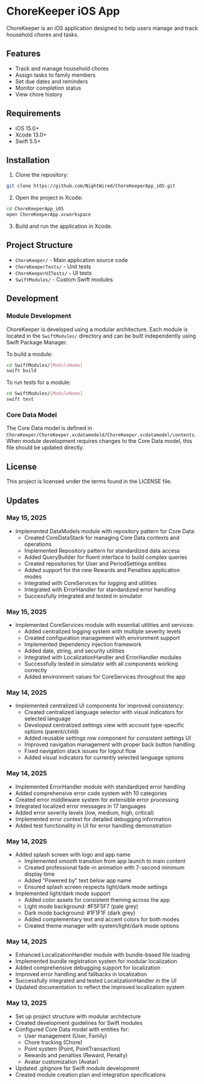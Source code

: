 # ChoreKeeper iOS App

ChoreKeeper is an iOS application designed to help users manage and track household chores and tasks.

## Features

- Track and manage household chores
- Assign tasks to family members
- Set due dates and reminders
- Monitor completion status
- View chore history

## Requirements

- iOS 15.0+
- Xcode 13.0+
- Swift 5.5+

## Installation

1. Clone the repository:
```bash
git clone https://github.com/NightWired/ChoreKeeperApp_iOS.git
```

2. Open the project in Xcode:
```bash
cd ChoreKeeperApp_iOS
open ChoreKeeperApp.xcworkspace
```

3. Build and run the application in Xcode.

## Project Structure

- `ChoreKeeper/` - Main application source code
- `ChoreKeeperTests/` - Unit tests
- `ChoreKeeperUITests/` - UI tests
- `SwiftModules/` - Custom Swift modules

## Development

### Module Development

ChoreKeeper is developed using a modular architecture. Each module is located in the `SwiftModules/` directory and can be built independently using Swift Package Manager.

To build a module:

```bash
cd SwiftModules/[ModuleName]
swift build
```

To run tests for a module:

```bash
cd SwiftModules/[ModuleName]
swift test
```

### Core Data Model

The Core Data model is defined in `ChoreKeeper/ChoreKeeper.xcdatamodeld/ChoreKeeper.xcdatamodel/contents`. When module development requires changes to the Core Data model, this file should be updated directly.

## License

This project is licensed under the terms found in the LICENSE file.

## Updates

### May 15, 2025

- Implemented DataModels module with repository pattern for Core Data:
  - Created CoreDataStack for managing Core Data contexts and operations
  - Implemented Repository pattern for standardized data access
  - Added QueryBuilder for fluent interface to build complex queries
  - Created repositories for User and PeriodSettings entities
  - Added support for the new Rewards and Penalties application modes
  - Integrated with CoreServices for logging and utilities
  - Integrated with ErrorHandler for standardized error handling
  - Successfully integrated and tested in simulator

### May 15, 2025

- Implemented CoreServices module with essential utilities and services:
  - Added centralized logging system with multiple severity levels
  - Created configuration management with environment support
  - Implemented dependency injection framework
  - Added date, string, and security utilities
  - Integrated with LocalizationHandler and ErrorHandler modules
  - Successfully tested in simulator with all components working correctly
  - Added environment values for CoreServices throughout the app

### May 14, 2025

- Implemented centralized UI components for improved consistency:
  - Created centralized language selector with visual indicators for selected language
  - Developed centralized settings view with account type-specific options (parent/child)
  - Added reusable settings row component for consistent settings UI
  - Improved navigation management with proper back button handling
  - Fixed navigation stack issues for logout flow
  - Added visual indicators for currently selected language options

### May 14, 2025

- Implemented ErrorHandler module with standardized error handling
- Added comprehensive error code system with 10 categories
- Created error middleware system for extensible error processing
- Integrated localized error messages in 17 languages
- Added error severity levels (low, medium, high, critical)
- Implemented error context for detailed debugging information
- Added test functionality in UI for error handling demonstration

### May 14, 2025

- Added splash screen with logo and app name
  - Implemented smooth transition from app launch to main content
  - Created professional fade-in animation with 7-second minimum display time
  - Added "Powered by" text below app name
  - Ensured splash screen respects light/dark mode settings
- Implemented light/dark mode support
  - Added color assets for consistent theming across the app
  - Light mode background: #F5F5F7 (pale grey)
  - Dark mode background: #1F1F1F (dark grey)
  - Added complementary text and accent colors for both modes
  - Created theme manager with system/light/dark mode options

### May 14, 2025

- Enhanced LocalizationHandler module with bundle-based file loading
- Implemented bundle registration system for modular localization
- Added comprehensive debugging support for localization
- Improved error handling and fallbacks in localization
- Successfully integrated and tested LocalizationHandler in the UI
- Updated documentation to reflect the improved localization system

### May 13, 2025

- Set up project structure with modular architecture
- Created development guidelines for Swift modules
- Configured Core Data model with entities for:
  - User management (User, Family)
  - Chore tracking (Chore)
  - Point system (Point, PointTransaction)
  - Rewards and penalties (Reward, Penalty)
  - Avatar customization (Avatar)
- Updated .gitignore for Swift module development
- Created module creation plan and integration specifications
